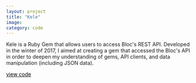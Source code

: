 ```yaml
---
layout: project
title: "Kele"
image:
category: code
---
```


Kele is a Ruby Gem that allows users to access Bloc's REST API. Developed in the winter of 2017, I aimed at creating a gem that accessed the Bloc's API in order to deepen my understanding of gems, API clients, and data manipulation (including JSON data).


<a href="https://github.com/gabetiller/kele" style= "color: black">view code</a>
